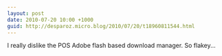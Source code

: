 ```yaml
---
layout: post
date: 2010-07-20 10:00 +1000
guid: http://desparoz.micro.blog/2010/07/20/t18960811544.html
---
```

I really dislike the POS Adobe flash based download manager. So flakey...
